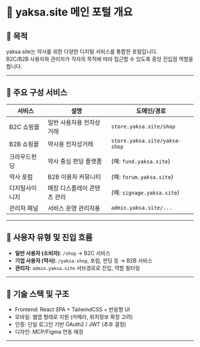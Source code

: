 
# 📌 yaksa.site 메인 포털 개요

## 🎯 목적
yaksa.site는 약사를 위한 다양한 디지털 서비스를 통합한 포털입니다.  
B2C/B2B 사용자와 관리자가 각자의 목적에 따라 접근할 수 있도록 중앙 진입점 역할을 합니다.

---

## 🧱 주요 구성 서비스

| 서비스 | 설명 | 도메인/경로 |
|--------|------|-------------|
| B2C 쇼핑몰 | 일반 사용자용 전자상거래 | `store.yaksa.site/shop` |
| B2B 쇼핑몰 | 약사용 전자상거래 | `store.yaksa.site/yaksa-shop` |
| 크라우드펀딩 | 약사 중심 펀딩 플랫폼 | (예: `fund.yaksa.site`) |
| 약사 포럼 | B2B 이용자 커뮤니티 | (예: `forum.yaksa.site`) |
| 디지털사이니지 | 매장 디스플레이 콘텐츠 관리 | (예: `signage.yaksa.site`) |
| 관리자 패널 | 서비스 운영 관리자용 | `admin.yaksa.site/...` |

---

## 👥 사용자 유형 및 진입 흐름

- **일반 사용자 (소비자)**: `/shop` → B2C 서비스
- **기업 사용자 (약사)**: `/yaksa-shop`, 포럼, 펀딩 등 → B2B 서비스
- **관리자**: `admin.yaksa.site` 서브경로로 진입, 역할 필터링

---

## 🧩 기술 스택 및 구조

- Frontend: React SPA + TailwindCSS + 반응형 UI
- 모바일: 웹앱 형태로 지원 (카메라, 위치정보 확장 고려)
- 인증: 단일 로그인 기반 OAuth2 / JWT (추후 결정)
- 디자인: MCP/Figma 연동 예정

---
